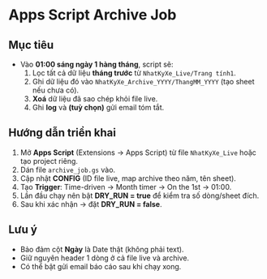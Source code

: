 # Apps Script Archive Job

## Mục tiêu
- Vào **01:00 sáng ngày 1 hàng tháng**, script sẽ:
  1. Lọc tất cả dữ liệu **tháng trước** từ `NhatKyXe_Live/Trang tính1`.
  2. Ghi dữ liệu đó vào `NhatKyXe_Archive_YYYY/ThangMM_YYYY` (tạo sheet nếu chưa có).
  3. **Xoá** dữ liệu đã sao chép khỏi file live.
  4. Ghi **log** và **(tuỳ chọn)** gửi email tóm tắt.

## Hướng dẫn triển khai
1. Mở **Apps Script** (Extensions → Apps Script) từ file `NhatKyXe_Live` hoặc tạo project riêng.
2. Dán file `archive_job.gs` vào.
3. Cập nhật **CONFIG** (ID file live, map archive theo năm, tên sheet).
4. Tạo **Trigger**: Time-driven → Month timer → On the 1st → 01:00.
5. Lần đầu chạy nên bật **DRY_RUN = true** để kiểm tra số dòng/sheet đích.
6. Sau khi xác nhận → đặt **DRY_RUN = false**.

## Lưu ý
- Bảo đảm cột **Ngày** là Date thật (không phải text).
- Giữ nguyên header 1 dòng ở cả file live và archive.
- Có thể bật gửi email báo cáo sau khi chạy xong.
